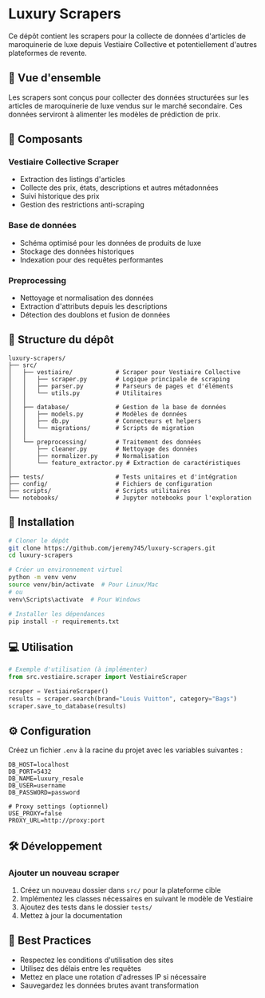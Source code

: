 # Luxury Scrapers

Ce dépôt contient les scrapers pour la collecte de données d'articles de maroquinerie de luxe depuis Vestiaire Collective et potentiellement d'autres plateformes de revente.

## 🌟 Vue d'ensemble

Les scrapers sont conçus pour collecter des données structurées sur les articles de maroquinerie de luxe vendus sur le marché secondaire. Ces données serviront à alimenter les modèles de prédiction de prix.

## 🧩 Composants

### Vestiaire Collective Scraper
- Extraction des listings d'articles
- Collecte des prix, états, descriptions et autres métadonnées
- Suivi historique des prix
- Gestion des restrictions anti-scraping

### Base de données
- Schéma optimisé pour les données de produits de luxe
- Stockage des données historiques
- Indexation pour des requêtes performantes

### Preprocessing
- Nettoyage et normalisation des données
- Extraction d'attributs depuis les descriptions
- Détection des doublons et fusion de données

## 📂 Structure du dépôt

```
luxury-scrapers/
├── src/
│   ├── vestiaire/            # Scraper pour Vestiaire Collective
│   │   ├── scraper.py        # Logique principale de scraping
│   │   ├── parser.py         # Parseurs de pages et d'éléments
│   │   └── utils.py          # Utilitaires
│   │
│   ├── database/             # Gestion de la base de données
│   │   ├── models.py         # Modèles de données
│   │   ├── db.py             # Connecteurs et helpers
│   │   └── migrations/       # Scripts de migration
│   │
│   └── preprocessing/        # Traitement des données
│       ├── cleaner.py        # Nettoyage des données
│       ├── normalizer.py     # Normalisation
│       └── feature_extractor.py # Extraction de caractéristiques
│
├── tests/                    # Tests unitaires et d'intégration
├── config/                   # Fichiers de configuration
├── scripts/                  # Scripts utilitaires
└── notebooks/                # Jupyter notebooks pour l'exploration
```

## 🚀 Installation

```bash
# Cloner le dépôt
git clone https://github.com/jeremy745/luxury-scrapers.git
cd luxury-scrapers

# Créer un environnement virtuel
python -m venv venv
source venv/bin/activate  # Pour Linux/Mac
# ou
venv\Scripts\activate  # Pour Windows

# Installer les dépendances
pip install -r requirements.txt
```

## 💻 Utilisation

```python
# Exemple d'utilisation (à implémenter)
from src.vestiaire.scraper import VestiaireScraper

scraper = VestiaireScraper()
results = scraper.search(brand="Louis Vuitton", category="Bags")
scraper.save_to_database(results)
```

## ⚙️ Configuration

Créez un fichier `.env` à la racine du projet avec les variables suivantes :

```
DB_HOST=localhost
DB_PORT=5432
DB_NAME=luxury_resale
DB_USER=username
DB_PASSWORD=password

# Proxy settings (optionnel)
USE_PROXY=false
PROXY_URL=http://proxy:port
```

## 🛠️ Développement

### Ajouter un nouveau scraper

1. Créez un nouveau dossier dans `src/` pour la plateforme cible
2. Implémentez les classes nécessaires en suivant le modèle de Vestiaire
3. Ajoutez des tests dans le dossier `tests/`
4. Mettez à jour la documentation

## 📝 Best Practices

- Respectez les conditions d'utilisation des sites
- Utilisez des délais entre les requêtes
- Mettez en place une rotation d'adresses IP si nécessaire
- Sauvegardez les données brutes avant transformation
